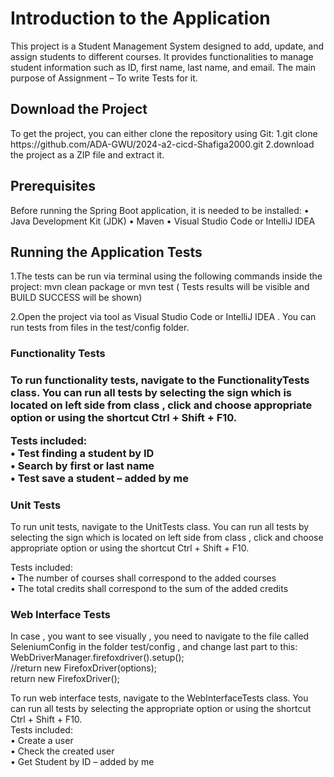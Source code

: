 
<h1>Introduction to the Application</h1>
This project is a Student Management System designed to add, update, and assign students to different courses. It provides functionalities to manage student information such as ID, first name, last name, and email. The main purpose of Assignment – To write Tests for it.<br>

<h2>Download the Project</h2>
To get the project, you can either clone the repository using Git:
1.git clone https://github.com/ADA-GWU/2024-a2-cicd-Shafiga2000.git 
2.download the project as a ZIP file and extract it.<br>

<h2>Prerequisites</h2>
Before running the Spring Boot application, it is needed to be installed:
•	Java Development Kit (JDK)
•	Maven
•	Visual Studio Code or IntelliJ IDEA<br>

<h2>Running the Application Tests</h2>
1.The tests can be run via terminal using the following commands inside the project:
mvn clean package or mvn test ( Tests results will be visible and BUILD SUCCESS will be shown)

2.Open the project via tool as Visual Studio Code or  IntelliJ IDEA . You can run tests from files in the test/config folder.

<h3>Functionality Tests<h3>
<p>To run functionality tests, navigate to the FunctionalityTests class. You can run all tests by selecting the sign which is located on left side from class , click and choose appropriate option or using the shortcut Ctrl + Shift + F10.</p>
Tests included:<br>
•	Test finding a student by ID<br>
•	Search by first or last name<br>
•	Test save a student – added by me<br>
<h3>Unit Tests</h3>
<p>To run unit tests, navigate to the UnitTests class. You can run all tests by selecting the sign which is located on left side from class , click and choose appropriate option or using the shortcut Ctrl + Shift + F10.</p>
Tests included:<br>
•	The number of courses shall correspond to the added courses<br>
•	The total credits shall correspond to the sum of the added credits <br>

<h3>Web Interface Tests</h3>
In case , you want to see visually , you need to navigate to the file called SeleniumConfig in the folder test/config , and change last part to this:<br>
WebDriverManager.firefoxdriver().setup();<br>
 //return new FirefoxDriver(options);<br>
return new FirefoxDriver();<br>

To run web interface tests, navigate to the WebInterfaceTests class. You can run all tests by selecting the appropriate option or using the shortcut Ctrl + Shift + F10.<br>
Tests included:<br>
•	Create a user<br>
•	Check the created user<br>
•	Get Student by ID – added by me
